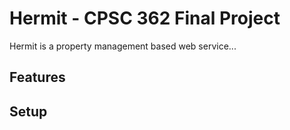 # Hermit - CPSC 362 Final Project

Hermit is a property management based web service...


## Features



## Setup
